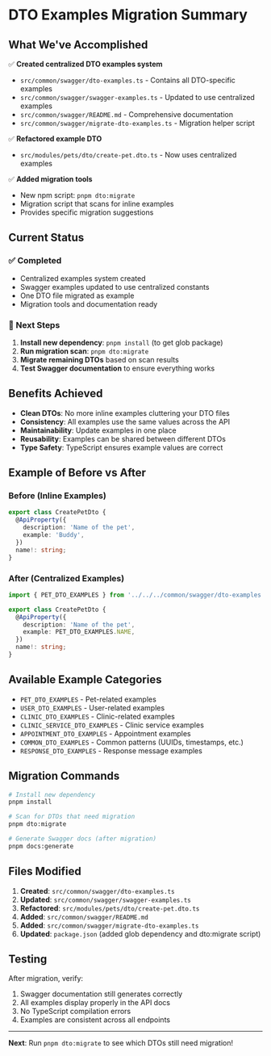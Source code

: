 # DTO Examples Migration Summary

## What We've Accomplished

✅ **Created centralized DTO examples system**

- `src/common/swagger/dto-examples.ts` - Contains all DTO-specific examples
- `src/common/swagger/swagger-examples.ts` - Updated to use centralized examples
- `src/common/swagger/README.md` - Comprehensive documentation
- `src/common/swagger/migrate-dto-examples.ts` - Migration helper script

✅ **Refactored example DTO**

- `src/modules/pets/dto/create-pet.dto.ts` - Now uses centralized examples

✅ **Added migration tools**

- New npm script: `pnpm dto:migrate`
- Migration script that scans for inline examples
- Provides specific migration suggestions

## Current Status

### ✅ Completed

- Centralized examples system created
- Swagger examples updated to use centralized constants
- One DTO file migrated as example
- Migration tools and documentation ready

### 🔄 Next Steps

1. **Install new dependency**: `pnpm install` (to get glob package)
2. **Run migration scan**: `pnpm dto:migrate`
3. **Migrate remaining DTOs** based on scan results
4. **Test Swagger documentation** to ensure everything works

## Benefits Achieved

- **Clean DTOs**: No more inline examples cluttering your DTO files
- **Consistency**: All examples use the same values across the API
- **Maintainability**: Update examples in one place
- **Reusability**: Examples can be shared between different DTOs
- **Type Safety**: TypeScript ensures example values are correct

## Example of Before vs After

### Before (Inline Examples)

```typescript
export class CreatePetDto {
  @ApiProperty({
    description: 'Name of the pet',
    example: 'Buddy',
  })
  name!: string;
}
```

### After (Centralized Examples)

```typescript
import { PET_DTO_EXAMPLES } from '../../../common/swagger/dto-examples';

export class CreatePetDto {
  @ApiProperty({
    description: 'Name of the pet',
    example: PET_DTO_EXAMPLES.NAME,
  })
  name!: string;
}
```

## Available Example Categories

- `PET_DTO_EXAMPLES` - Pet-related examples
- `USER_DTO_EXAMPLES` - User-related examples
- `CLINIC_DTO_EXAMPLES` - Clinic-related examples
- `CLINIC_SERVICE_DTO_EXAMPLES` - Clinic service examples
- `APPOINTMENT_DTO_EXAMPLES` - Appointment examples
- `COMMON_DTO_EXAMPLES` - Common patterns (UUIDs, timestamps, etc.)
- `RESPONSE_DTO_EXAMPLES` - Response message examples

## Migration Commands

```bash
# Install new dependency
pnpm install

# Scan for DTOs that need migration
pnpm dto:migrate

# Generate Swagger docs (after migration)
pnpm docs:generate
```

## Files Modified

1. **Created**: `src/common/swagger/dto-examples.ts`
2. **Updated**: `src/common/swagger/swagger-examples.ts`
3. **Refactored**: `src/modules/pets/dto/create-pet.dto.ts`
4. **Added**: `src/common/swagger/README.md`
5. **Added**: `src/common/swagger/migrate-dto-examples.ts`
6. **Updated**: `package.json` (added glob dependency and dto:migrate script)

## Testing

After migration, verify:

1. Swagger documentation still generates correctly
2. All examples display properly in the API docs
3. No TypeScript compilation errors
4. Examples are consistent across all endpoints

---

**Next**: Run `pnpm dto:migrate` to see which DTOs still need migration!
